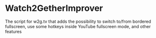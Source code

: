 # Watch2GetherImprover
The script for w2g.tv that adds the possibility to switch to/from bordered fullscreen, use some hotkeys inside YouTube fullscreen mode, and other features
